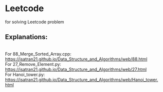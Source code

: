 # Leetcode
for solving Leetcode problem

## Explanations:
<br> For 88_Merge_Sorted_Array.cpp: https://isatran21.github.io/Data_Structure_and_Algorithms/web/88.html
<br> For 27_Remove_Element.py: https://isatran21.github.io/Data_Structure_and_Algorithms/web/27.html
<br> For Hanoi_tower.py: https://isatran21.github.io/Data_Structure_and_Algorithms/web/Hanoi_tower.html


